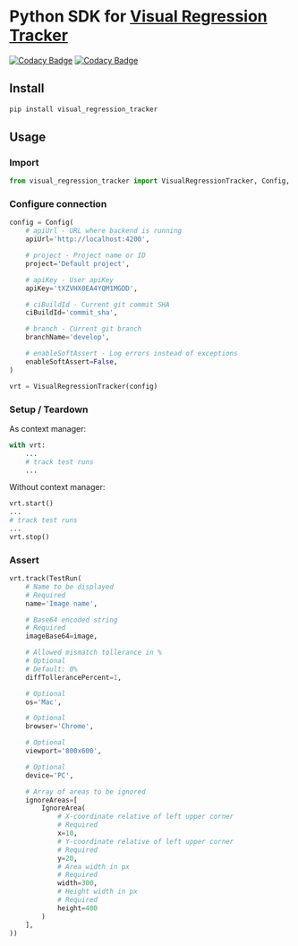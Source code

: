# Python SDK for [Visual Regression Tracker](https://github.com/Visual-Regression-Tracker/Visual-Regression-Tracker)

[![Codacy Badge](https://app.codacy.com/project/badge/Grade/0b98190cea064d6f9f1210da653ba37b)](https://www.codacy.com/gh/Visual-Regression-Tracker/sdk-python?utm_source=github.com&amp;utm_medium=referral&amp;utm_content=Visual-Regression-Tracker/sdk-python&amp;utm_campaign=Badge_Grade)
[![Codacy Badge](https://app.codacy.com/project/badge/Coverage/0b98190cea064d6f9f1210da653ba37b)](https://www.codacy.com/gh/Visual-Regression-Tracker/sdk-python?utm_source=github.com&utm_medium=referral&utm_content=Visual-Regression-Tracker/sdk-python&utm_campaign=Badge_Coverage)

## Install

```python
pip install visual_regression_tracker
```

## Usage

### Import

```python
from visual_regression_tracker import VisualRegressionTracker, Config, TestRun
```

### Configure connection

```python
config = Config(
    # apiUrl - URL where backend is running 
    apiUrl='http://localhost:4200',

    # project - Project name or ID
    project='Default project',

    # apiKey - User apiKey
    apiKey='tXZVHX0EA4YQM1MGDD',

    # ciBuildId - Current git commit SHA
    ciBuildId='commit_sha',

    # branch - Current git branch 
    branchName='develop',

    # enableSoftAssert - Log errors instead of exceptions
    enableSoftAssert=False,
)

vrt = VisualRegressionTracker(config)
```

### Setup / Teardown

As context manager:
```python
with vrt:
    ...
    # track test runs
    ...
```

Without context manager:
```python
vrt.start()
...
# track test runs
...
vrt.stop()
```

### Assert

```python
vrt.track(TestRun(
    # Name to be displayed
    # Required
    name='Image name',

    # Base64 encoded string
    # Required
    imageBase64=image,

    # Allowed mismatch tollerance in %
    # Optional
    # Default: 0%
    diffTollerancePercent=1,

    # Optional
    os='Mac',

    # Optional
    browser='Chrome',

    # Optional
    viewport='800x600',

    # Optional
    device='PC',

    # Array of areas to be ignored
    ignoreAreas=[
        IgnoreArea(
            # X-coordinate relative of left upper corner
            # Required
            x=10,
            # Y-coordinate relative of left upper corner
            # Required
            y=20,
            # Area width in px
            # Required
            width=300,
            # Height width in px
            # Required
            height=400
        )
    ],
))
```